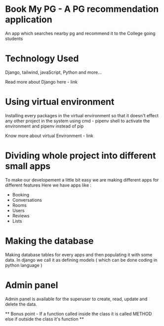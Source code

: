 # Book My PG - A PG recommendation application

An app which searches nearby pg and recommend it to the College going students 

# Technology Used 

Django, tailwind, javaScript, Python and more... 

Read more about Django here - link

# Using virtual environment 

Installing every packages in the virtual environment so that it doesn't effect any other project in the system
using cmd - pipenv shell to activate the environment and pipenv instead of pip

Know more about virtual Environment - link

# Dividing whole project into different small apps 

To make our developement a little bit easy we are making different apps for different features 
Here we have apps like :
- Booking
- Conversations
- Rooms 
- Users
- Reviews 
- Lists

# Making the database 

Making database tables for every apps and then populating it with some data.
In django we call it as defining models ( which can be done coding in python language )

# Admin panel

Admin panel is available for the superuser to  create, read, update and delete the data.


** Bonus point - If a function called inside the class it is called METHOD else if outside the class it's function **